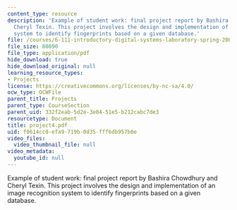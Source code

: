 ```yaml
---
content_type: resource
description: 'Example of student work: final project report by Bashira Chowdhury and
  Cheryl Texin. This project involves the design and implementation of an image recognition
  system to identify fingerprints based on a given database.'
file: /courses/6-111-introductory-digital-systems-laboratory-spring-2006/f0614cc0efa9719b0d35fff6db957b0e_project4.pdf
file_size: 80890
file_type: application/pdf
hide_download: true
hide_download_original: null
learning_resource_types:
- Projects
license: https://creativecommons.org/licenses/by-nc-sa/4.0/
ocw_type: OCWFile
parent_title: Projects
parent_type: CourseSection
parent_uid: 332f2eab-5d2e-3e04-51e5-b212cabc7de3
resourcetype: Document
title: project4.pdf
uid: f0614cc0-efa9-719b-0d35-fff6db957b0e
video_files:
  video_thumbnail_file: null
video_metadata:
  youtube_id: null
---
```

Example of student work: final project report by Bashira Chowdhury and Cheryl Texin. This project involves the design and implementation of an image recognition system to identify fingerprints based on a given database.